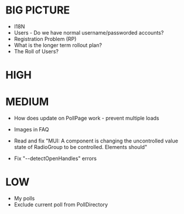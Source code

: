 # BIG PICTURE

* I18N
* Users - Do we have normal username/passworded accounts?
* Registration Problem (RP)
* What is the longer term rollout plan?
* The Roll of Users?

# HIGH


# MEDIUM

* How does update on PollPage work - prevent multiple loads
* Images in FAQ 

* Read and fix "MUI: A component is changing the uncontrolled value state of RadioGroup to be controlled.
Elements should"
* Fix "--detectOpenHandles" errors

# LOW

* My polls
* Exclude current poll from PollDirectory
